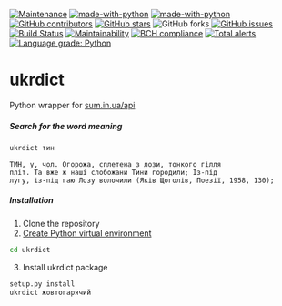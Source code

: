 [![Maintenance](https://img.shields.io/badge/Maintained%3F-yes-green.svg)](https://GitHub.com/serhii73/ukrdict/graphs/commit-activity)
[![made-with-python](https://img.shields.io/badge/Made%20with-Python-1f425f.svg)](https://www.python.org/)
[![made-with-python](https://img.shields.io/badge/code%20style-black-000000.svg)](https://github.com/python/black)
[![GitHub contributors](https://img.shields.io/github/contributors/serhii73/ukrdict.svg)](https://GitHub.com/serhii73/ukrdict/graphs/contributors/)
[![GitHub stars](https://img.shields.io/github/stars/serhii73/ukrdict.svg?style=social&label=Star&maxAge=2592000)](https://GitHub.com/serhii73/ukrdict/stargazers/)
![GitHub forks](https://img.shields.io/github/forks/serhii73/ukrdict.svg?style=social)
[![GitHub issues](https://img.shields.io/github/issues/serhii73/ukrdict.svg)](https://GitHub.com/serhii73/ukrdict/issues/)
[![Build Status](https://travis-ci.org/serhii73/ukrdict.svg?branch=master)](https://travis-ci.org/serhii73/ukrdict)
[![Maintainability](https://api.codeclimate.com/v1/badges/18c3e844245a2585f912/maintainability)](https://codeclimate.com/github/serhii73/ukrdict/maintainability)
[![BCH compliance](https://bettercodehub.com/edge/badge/serhii73/ukrdict?branch=master)](https://bettercodehub.com/)
[![Total alerts](https://img.shields.io/lgtm/alerts/g/serhii73/ukrdict.svg?logo=lgtm&logoWidth=18)](https://lgtm.com/projects/g/serhii73/ukrdict/alerts/)
[![Language grade: Python](https://img.shields.io/lgtm/grade/python/g/serhii73/ukrdict.svg?logo=lgtm&logoWidth=18)](https://lgtm.com/projects/g/serhii73/ukrdict/context:python)

# ukrdict
Python wrapper for [sum.in.ua/api](http://sum.in.ua/api)

##### Search for the word meaning
```bash
ukrdict тин
```
```
ТИН, у, чол. Огорожа, сплетена з лози, тонкого гілля
пліт. Та вже ж наші слобожани Тини городили; Із-під
лугу, із-під гаю Лозу волочили (Яків Щоголів, Поезії, 1958, 130);
```

##### Installation
1. Clone the repository
2. [Create Python virtual environment](https://docs.python.org/3.7/library/venv.html)
```bash
cd ukrdict
```
3. Install ukrdict package
```bash
setup.py install
ukrdict жовтогарячий
```
